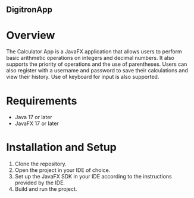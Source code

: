 ## DigitronApp
# Overview
The Calculator App is a JavaFX application that allows users to perform basic arithmetic operations on integers and decimal numbers. It also supports the priority of operations and the use of parentheses.
Users can also register with a username and password to save their calculations and view their history. Use of keyboard for input is also supported.

# Requirements
- Java 17 or later
- JavaFX 17 or later

# Installation and Setup
1. Clone the repository.
2. Open the project in your IDE of choice.
3. Set up the JavaFX SDK in your IDE according to the instructions provided by the IDE.
4. Build and run the project.
